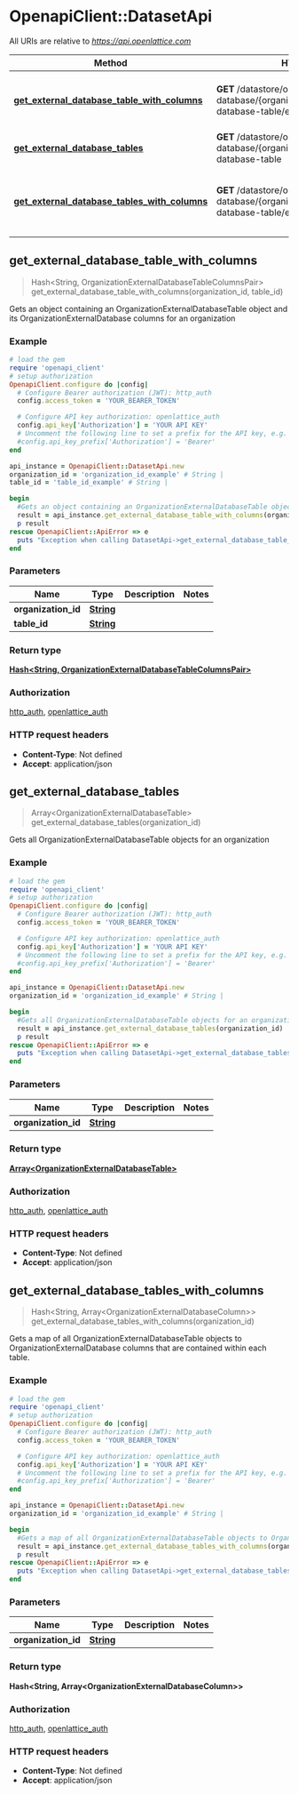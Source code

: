# OpenapiClient::DatasetApi

All URIs are relative to *https://api.openlattice.com*

Method | HTTP request | Description
------------- | ------------- | -------------
[**get_external_database_table_with_columns**](DatasetApi.md#get_external_database_table_with_columns) | **GET** /datastore/organization-database/{organizationId}/{tableId}/external-database-table/external-database-column | Gets an object containing an OrganizationExternalDatabaseTable object and its OrganizationExternalDatabase columns for an organization
[**get_external_database_tables**](DatasetApi.md#get_external_database_tables) | **GET** /datastore/organization-database/{organizationId}/external-database-table | Gets all OrganizationExternalDatabaseTable objects for an organization
[**get_external_database_tables_with_columns**](DatasetApi.md#get_external_database_tables_with_columns) | **GET** /datastore/organization-database/{organizationId}/external-database-table/external-database-column | Gets a map of all OrganizationExternalDatabaseTable objects to OrganizationExternalDatabase columns that are contained within each table.



## get_external_database_table_with_columns

> Hash&lt;String, OrganizationExternalDatabaseTableColumnsPair&gt; get_external_database_table_with_columns(organization_id, table_id)

Gets an object containing an OrganizationExternalDatabaseTable object and its OrganizationExternalDatabase columns for an organization

### Example

```ruby
# load the gem
require 'openapi_client'
# setup authorization
OpenapiClient.configure do |config|
  # Configure Bearer authorization (JWT): http_auth
  config.access_token = 'YOUR_BEARER_TOKEN'

  # Configure API key authorization: openlattice_auth
  config.api_key['Authorization'] = 'YOUR API KEY'
  # Uncomment the following line to set a prefix for the API key, e.g. 'Bearer' (defaults to nil)
  #config.api_key_prefix['Authorization'] = 'Bearer'
end

api_instance = OpenapiClient::DatasetApi.new
organization_id = 'organization_id_example' # String | 
table_id = 'table_id_example' # String | 

begin
  #Gets an object containing an OrganizationExternalDatabaseTable object and its OrganizationExternalDatabase columns for an organization
  result = api_instance.get_external_database_table_with_columns(organization_id, table_id)
  p result
rescue OpenapiClient::ApiError => e
  puts "Exception when calling DatasetApi->get_external_database_table_with_columns: #{e}"
end
```

### Parameters


Name | Type | Description  | Notes
------------- | ------------- | ------------- | -------------
 **organization_id** | [**String**](.md)|  | 
 **table_id** | [**String**](.md)|  | 

### Return type

[**Hash&lt;String, OrganizationExternalDatabaseTableColumnsPair&gt;**](OrganizationExternalDatabaseTableColumnsPair.md)

### Authorization

[http_auth](../README.md#http_auth), [openlattice_auth](../README.md#openlattice_auth)

### HTTP request headers

- **Content-Type**: Not defined
- **Accept**: application/json


## get_external_database_tables

> Array&lt;OrganizationExternalDatabaseTable&gt; get_external_database_tables(organization_id)

Gets all OrganizationExternalDatabaseTable objects for an organization

### Example

```ruby
# load the gem
require 'openapi_client'
# setup authorization
OpenapiClient.configure do |config|
  # Configure Bearer authorization (JWT): http_auth
  config.access_token = 'YOUR_BEARER_TOKEN'

  # Configure API key authorization: openlattice_auth
  config.api_key['Authorization'] = 'YOUR API KEY'
  # Uncomment the following line to set a prefix for the API key, e.g. 'Bearer' (defaults to nil)
  #config.api_key_prefix['Authorization'] = 'Bearer'
end

api_instance = OpenapiClient::DatasetApi.new
organization_id = 'organization_id_example' # String | 

begin
  #Gets all OrganizationExternalDatabaseTable objects for an organization
  result = api_instance.get_external_database_tables(organization_id)
  p result
rescue OpenapiClient::ApiError => e
  puts "Exception when calling DatasetApi->get_external_database_tables: #{e}"
end
```

### Parameters


Name | Type | Description  | Notes
------------- | ------------- | ------------- | -------------
 **organization_id** | [**String**](.md)|  | 

### Return type

[**Array&lt;OrganizationExternalDatabaseTable&gt;**](OrganizationExternalDatabaseTable.md)

### Authorization

[http_auth](../README.md#http_auth), [openlattice_auth](../README.md#openlattice_auth)

### HTTP request headers

- **Content-Type**: Not defined
- **Accept**: application/json


## get_external_database_tables_with_columns

> Hash&lt;String, Array&lt;OrganizationExternalDatabaseColumn&gt;&gt; get_external_database_tables_with_columns(organization_id)

Gets a map of all OrganizationExternalDatabaseTable objects to OrganizationExternalDatabase columns that are contained within each table.

### Example

```ruby
# load the gem
require 'openapi_client'
# setup authorization
OpenapiClient.configure do |config|
  # Configure Bearer authorization (JWT): http_auth
  config.access_token = 'YOUR_BEARER_TOKEN'

  # Configure API key authorization: openlattice_auth
  config.api_key['Authorization'] = 'YOUR API KEY'
  # Uncomment the following line to set a prefix for the API key, e.g. 'Bearer' (defaults to nil)
  #config.api_key_prefix['Authorization'] = 'Bearer'
end

api_instance = OpenapiClient::DatasetApi.new
organization_id = 'organization_id_example' # String | 

begin
  #Gets a map of all OrganizationExternalDatabaseTable objects to OrganizationExternalDatabase columns that are contained within each table.
  result = api_instance.get_external_database_tables_with_columns(organization_id)
  p result
rescue OpenapiClient::ApiError => e
  puts "Exception when calling DatasetApi->get_external_database_tables_with_columns: #{e}"
end
```

### Parameters


Name | Type | Description  | Notes
------------- | ------------- | ------------- | -------------
 **organization_id** | [**String**](.md)|  | 

### Return type

**Hash&lt;String, Array&lt;OrganizationExternalDatabaseColumn&gt;&gt;**

### Authorization

[http_auth](../README.md#http_auth), [openlattice_auth](../README.md#openlattice_auth)

### HTTP request headers

- **Content-Type**: Not defined
- **Accept**: application/json

